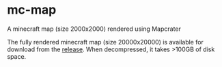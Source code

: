 # mc-map
A minecraft map (size 2000x2000) rendered using Mapcrater

The fully rendered minecraft map (size 20000x20000) is available for download from the [release](https://github.com/hanzhi713/mc-map/releases/tag/vfull-map). When decompressed, it takes >100GB of disk space. 
